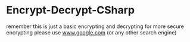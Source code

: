 # Encrypt-Decrypt-CSharp

remember this is just a basic encrypting and decrypting for more secure encrypting please use www.google.com (or any other search engine)
